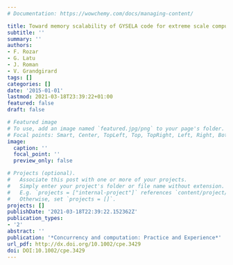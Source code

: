 ```yaml
---
# Documentation: https://wowchemy.com/docs/managing-content/

title: Toward memory scalability of GYSELA code for extreme scale computers
subtitle: ''
summary: ''
authors:
- F. Rozar
- G. Latu
- J. Roman
- V. Grandgirard
tags: []
categories: []
date: '2015-01-01'
lastmod: 2021-03-18T23:39:22+01:00
featured: false
draft: false

# Featured image
# To use, add an image named `featured.jpg/png` to your page's folder.
# Focal points: Smart, Center, TopLeft, Top, TopRight, Left, Right, BottomLeft, Bottom, BottomRight.
image:
  caption: ''
  focal_point: ''
  preview_only: false

# Projects (optional).
#   Associate this post with one or more of your projects.
#   Simply enter your project's folder or file name without extension.
#   E.g. `projects = ["internal-project"]` references `content/project/deep-learning/index.md`.
#   Otherwise, set `projects = []`.
projects: []
publishDate: '2021-03-18T22:39:22.152362Z'
publication_types:
- '2'
abstract: ''
publication: '*Concurrency and computation: Practice and Experience*'
url_pdf: http://dx.doi.org/10.1002/cpe.3429
doi: DOI:10.1002/cpe.3429
---
```

